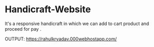 # Handicraft-Website
It's a responsive handicraft in which we can add to cart product and proceed for pay .

OUTPUT:
https://rahulkryadav.000webhostapp.com/
